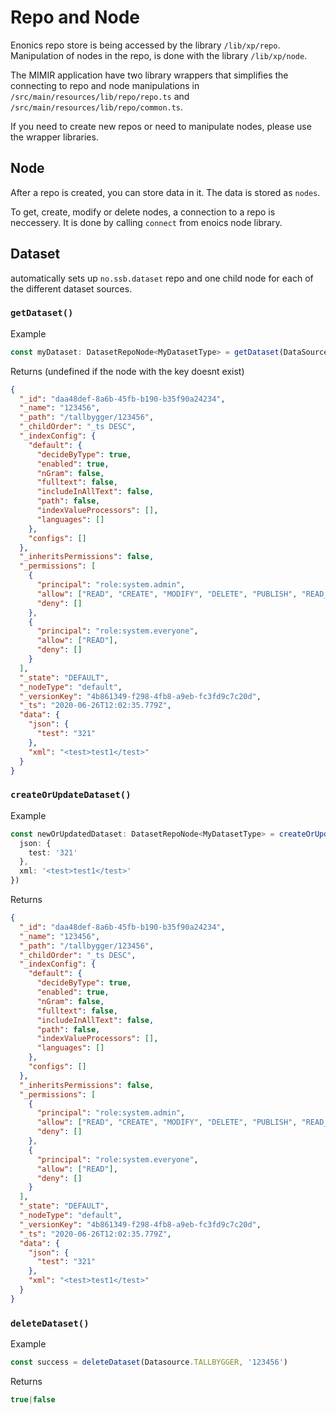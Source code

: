 Repo and Node
==

Enonics repo store is being accessed by the library `/lib/xp/repo`. 
Manipulation of nodes in the repo, is done with the library `/lib/xp/node`.

The MIMIR application have two library wrappers that simplifies the 
connecting to repo and node manipulations in `/src/main/resources/lib/repo/repo.ts`
and `/src/main/resources/lib/repo/common.ts`.

If you need to create new repos or need to manipulate nodes, please use
the wrapper libraries.

## Node
After a repo is created, you can store data in it. The data is stored as `nodes`. 

To get, create, modify or delete nodes, a connection to a repo is neccessery. It is done by 
calling `connect` from enoics node library.
 
## Dataset
automatically sets up `no.ssb.dataset` repo and one child node for each of the different dataset sources.

### `getDataset()`
Example
```typescript
const myDataset: DatasetRepoNode<MyDatasetType> = getDataset(DataSource.TALLBYGGER, '123456')
```
Returns (undefined if the node with the key doesnt exist)
```JSON
{
  "_id": "daa48def-8a6b-45fb-b190-b35f90a24234",
  "_name": "123456",
  "_path": "/tallbygger/123456",
  "_childOrder": "_ts DESC",
  "_indexConfig": {
    "default": {
      "decideByType": true,
      "enabled": true,
      "nGram": false,
      "fulltext": false,
      "includeInAllText": false,
      "path": false,
      "indexValueProcessors": [],
      "languages": []
    },
    "configs": []
  },
  "_inheritsPermissions": false,
  "_permissions": [
    {
      "principal": "role:system.admin",
      "allow": ["READ", "CREATE", "MODIFY", "DELETE", "PUBLISH", "READ_PERMISSIONS", "WRITE_PERMISSIONS"],
      "deny": []
    },
    {
      "principal": "role:system.everyone",
      "allow": ["READ"],
      "deny": []
    }
  ],
  "_state": "DEFAULT",
  "_nodeType": "default",
  "_versionKey": "4b861349-f298-4fb8-a9eb-fc3fd9c7c20d",
  "_ts": "2020-06-26T12:02:35.779Z",
  "data": {
    "json": {
      "test": "321"
    },
    "xml": "<test>test1</test>"
  }
}
```

### `createOrUpdateDataset()`
Example
```typescript
const newOrUpdatedDataset: DatasetRepoNode<MyDatasetType> = createOrUpdateDataset(DataSource.TALLBYGGER, '123456', {
  json: {
    test: '321'
  },
  xml: '<test>test1</test>'
})
```
Returns
```JSON
{
  "_id": "daa48def-8a6b-45fb-b190-b35f90a24234",
  "_name": "123456",
  "_path": "/tallbygger/123456",
  "_childOrder": "_ts DESC",
  "_indexConfig": {
    "default": {
      "decideByType": true,
      "enabled": true,
      "nGram": false,
      "fulltext": false,
      "includeInAllText": false,
      "path": false,
      "indexValueProcessors": [],
      "languages": []
    },
    "configs": []
  },
  "_inheritsPermissions": false,
  "_permissions": [
    {
      "principal": "role:system.admin",
      "allow": ["READ", "CREATE", "MODIFY", "DELETE", "PUBLISH", "READ_PERMISSIONS", "WRITE_PERMISSIONS"],
      "deny": []
    },
    {
      "principal": "role:system.everyone",
      "allow": ["READ"],
      "deny": []
    }
  ],
  "_state": "DEFAULT",
  "_nodeType": "default",
  "_versionKey": "4b861349-f298-4fb8-a9eb-fc3fd9c7c20d",
  "_ts": "2020-06-26T12:02:35.779Z",
  "data": {
    "json": {
      "test": "321"
    },
    "xml": "<test>test1</test>"
  }
}
```

### `deleteDataset()`
Example
```typescript
const success = deleteDataset(Datasource.TALLBYGGER, '123456')
```
Returns
```typescript
true|false
```
